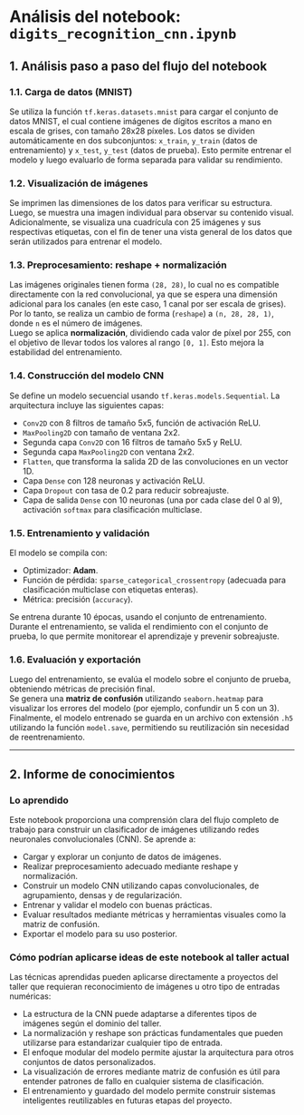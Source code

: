 # Análisis del notebook: `digits_recognition_cnn.ipynb`

## 1. Análisis paso a paso del flujo del notebook

### 1.1. Carga de datos (MNIST)
Se utiliza la función `tf.keras.datasets.mnist` para cargar el conjunto de datos MNIST, el cual contiene imágenes de dígitos escritos a mano en escala de grises, con tamaño 28x28 píxeles. Los datos se dividen automáticamente en dos subconjuntos: `x_train`, `y_train` (datos de entrenamiento) y `x_test`, `y_test` (datos de prueba). Esto permite entrenar el modelo y luego evaluarlo de forma separada para validar su rendimiento.

### 1.2. Visualización de imágenes
Se imprimen las dimensiones de los datos para verificar su estructura. Luego, se muestra una imagen individual para observar su contenido visual. Adicionalmente, se visualiza una cuadrícula con 25 imágenes y sus respectivas etiquetas, con el fin de tener una vista general de los datos que serán utilizados para entrenar el modelo.

### 1.3. Preprocesamiento: reshape + normalización
Las imágenes originales tienen forma `(28, 28)`, lo cual no es compatible directamente con la red convolucional, ya que se espera una dimensión adicional para los canales (en este caso, 1 canal por ser escala de grises). Por lo tanto, se realiza un cambio de forma (`reshape`) a `(n, 28, 28, 1)`, donde `n` es el número de imágenes.  
Luego se aplica **normalización**, dividiendo cada valor de píxel por 255, con el objetivo de llevar todos los valores al rango `[0, 1]`. Esto mejora la estabilidad del entrenamiento.

### 1.4. Construcción del modelo CNN
Se define un modelo secuencial usando `tf.keras.models.Sequential`. La arquitectura incluye las siguientes capas:

- `Conv2D` con 8 filtros de tamaño 5x5, función de activación ReLU.
- `MaxPooling2D` con tamaño de ventana 2x2.
- Segunda capa `Conv2D` con 16 filtros de tamaño 5x5 y ReLU.
- Segunda capa `MaxPooling2D` con ventana 2x2.
- `Flatten`, que transforma la salida 2D de las convoluciones en un vector 1D.
- Capa `Dense` con 128 neuronas y activación ReLU.
- Capa `Dropout` con tasa de 0.2 para reducir sobreajuste.
- Capa de salida `Dense` con 10 neuronas (una por cada clase del 0 al 9), activación `softmax` para clasificación multiclase.

### 1.5. Entrenamiento y validación
El modelo se compila con:

- Optimizador: **Adam**.
- Función de pérdida: `sparse_categorical_crossentropy` (adecuada para clasificación multiclase con etiquetas enteras).
- Métrica: precisión (`accuracy`).

Se entrena durante 10 épocas, usando el conjunto de entrenamiento. Durante el entrenamiento, se valida el rendimiento con el conjunto de prueba, lo que permite monitorear el aprendizaje y prevenir sobreajuste.

### 1.6. Evaluación y exportación
Luego del entrenamiento, se evalúa el modelo sobre el conjunto de prueba, obteniendo métricas de precisión final.  
Se genera una **matriz de confusión** utilizando `seaborn.heatmap` para visualizar los errores del modelo (por ejemplo, confundir un 5 con un 3).  
Finalmente, el modelo entrenado se guarda en un archivo con extensión `.h5` utilizando la función `model.save`, permitiendo su reutilización sin necesidad de reentrenamiento.

---

## 2. Informe de conocimientos

### Lo aprendido
Este notebook proporciona una comprensión clara del flujo completo de trabajo para construir un clasificador de imágenes utilizando redes neuronales convolucionales (CNN). Se aprende a:

- Cargar y explorar un conjunto de datos de imágenes.
- Realizar preprocesamiento adecuado mediante reshape y normalización.
- Construir un modelo CNN utilizando capas convolucionales, de agrupamiento, densas y de regularización.
- Entrenar y validar el modelo con buenas prácticas.
- Evaluar resultados mediante métricas y herramientas visuales como la matriz de confusión.
- Exportar el modelo para su uso posterior.

### Cómo podrían aplicarse ideas de este notebook al taller actual
Las técnicas aprendidas pueden aplicarse directamente a proyectos del taller que requieran reconocimiento de imágenes u otro tipo de entradas numéricas:

- La estructura de la CNN puede adaptarse a diferentes tipos de imágenes según el dominio del taller.
- La normalización y reshape son prácticas fundamentales que pueden utilizarse para estandarizar cualquier tipo de entrada.
- El enfoque modular del modelo permite ajustar la arquitectura para otros conjuntos de datos personalizados.
- La visualización de errores mediante matriz de confusión es útil para entender patrones de fallo en cualquier sistema de clasificación.
- El entrenamiento y guardado del modelo permite construir sistemas inteligentes reutilizables en futuras etapas del proyecto.
